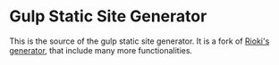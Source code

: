 
Gulp Static Site Generator
===========================

This is the source of the gulp static site generator. It is a fork of [Rioki's generator][1], that include many more functionalities.

[1]: http://github.com/rioki/www.rioki.org


